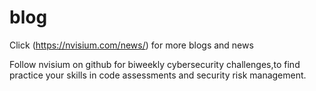 # blog

Click (https://nvisium.com/news/) for more blogs and news

Follow nvisium on github for biweekly cybersecurity challenges,to find practice your skills in code assessments and security risk management.

